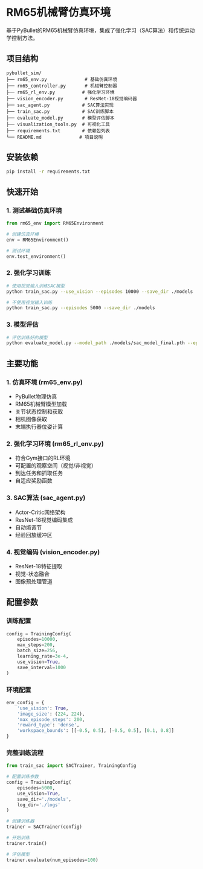 # RM65机械臂仿真环境

基于PyBullet的RM65机械臂仿真环境，集成了强化学习（SAC算法）和传统运动学控制方法。

## 项目结构

```
pybullet_sim/
├── rm65_env.py              # 基础仿真环境
├── rm65_controller.py       # 机械臂控制器
├── rm65_rl_env.py          # 强化学习环境
├── vision_encoder.py        # ResNet-18视觉编码器
├── sac_agent.py            # SAC算法实现
├── train_sac.py            # SAC训练脚本
├── evaluate_model.py       # 模型评估脚本
├── visualization_tools.py  # 可视化工具
├── requirements.txt        # 依赖包列表
└── README.md              # 项目说明
```

## 安装依赖

```bash
pip install -r requirements.txt
```

## 快速开始

### 1. 测试基础仿真环境

```python
from rm65_env import RM65Environment

# 创建仿真环境
env = RM65Environment()

# 测试环境
env.test_environment()
```

### 2. 强化学习训练

```bash
# 使用视觉输入训练SAC模型
python train_sac.py --use_vision --episodes 10000 --save_dir ./models

# 不使用视觉输入训练
python train_sac.py --episodes 5000 --save_dir ./models
```

### 3. 模型评估

```bash
# 评估训练好的模型
python evaluate_model.py --model_path ./models/sac_model_final.pth --episodes 100 --save_video
```


## 主要功能

### 1. 仿真环境 (rm65_env.py)
- PyBullet物理仿真
- RM65机械臂模型加载
- 关节状态控制和获取
- 相机图像获取
- 末端执行器位姿计算

### 2. 强化学习环境 (rm65_rl_env.py)
- 符合Gym接口的RL环境
- 可配置的观察空间（视觉/非视觉）
- 到达任务和抓取任务
- 自适应奖励函数

### 3. SAC算法 (sac_agent.py)
- Actor-Critic网络架构
- ResNet-18视觉编码集成
- 自动熵调节
- 经验回放缓冲区

### 4. 视觉编码 (vision_encoder.py)
- ResNet-18特征提取
- 视觉-状态融合
- 图像预处理管道

## 配置参数

### 训练配置
```python
config = TrainingConfig(
    episodes=10000,
    max_steps=200,
    batch_size=256,
    learning_rate=3e-4,
    use_vision=True,
    save_interval=1000
)
```

### 环境配置
```python
env_config = {
    'use_vision': True,
    'image_size': (224, 224),
    'max_episode_steps': 200,
    'reward_type': 'dense',
    'workspace_bounds': [[-0.5, 0.5], [-0.5, 0.5], [0.1, 0.8]]
}
```


### 完整训练流程
```python
from train_sac import SACTrainer, TrainingConfig

# 配置训练参数
config = TrainingConfig(
    episodes=5000,
    use_vision=True,
    save_dir='./models',
    log_dir='./logs'
)

# 创建训练器
trainer = SACTrainer(config)

# 开始训练
trainer.train()

# 评估模型
trainer.evaluate(num_episodes=100)
```